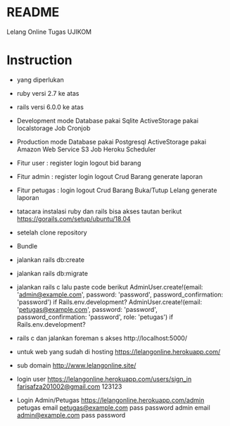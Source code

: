 # README

Lelang Online Tugas UJIKOM

# Instruction
* yang diperlukan
* ruby versi 2.7 ke atas
* rails versi 6.0.0 ke atas
* Development mode Database pakai Sqlite
                 ActiveStorage pakai localstorage
                 Job Cronjob
* Production mode  Database pakai Postgresql
                 ActiveStorage pakai Amazon Web Service S3
                 Job Heroku Scheduler
* Fitur user : register login logout bid barang
* Fitur admin : register login logout Crud Barang generate laporan
* Fitur petugas : login logout Crud Barang Buka/Tutup Lelang generate laporan


* tatacara instalasi ruby dan rails bisa akses tautan berikut https://gorails.com/setup/ubuntu/18.04

* setelah clone repository
* Bundle
* jalankan rails db:create
* jalankan rails db:migrate
* jalankan rails c lalu paste code berikut AdminUser.create!(email: 'admin@example.com', password: 'password', password_confirmation: 'password') if Rails.env.development? AdminUser.create!(email: 'petugas@example.com', password: 'password', password_confirmation: 'password', role: 'petugas') if Rails.env.development?
* rails c dan jalankan foreman s
akses http://localhost:5000/
* untuk web yang sudah di hosting https://lelangonline.herokuapp.com/
* sub domain http://www.lelangonline.site/
* login user https://lelangonline.herokuapp.com/users/sign_in
        farisafza201002@gmail.com
        123123
* Login Admin/Petugas https://lelangonline.herokuapp.com/admin
        petugas email petugas@example.com
                pass  password
        admin   email admin@example.com
                pass  password
